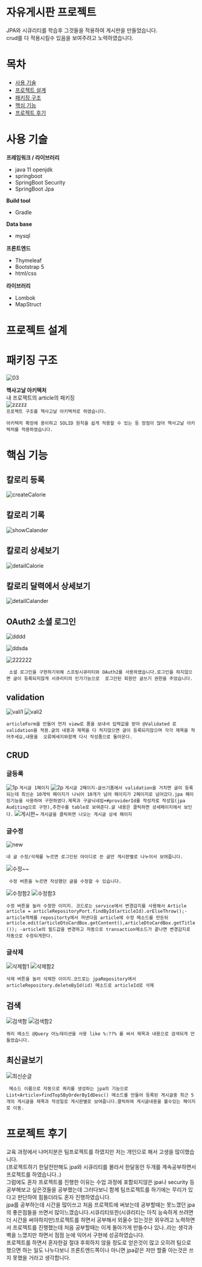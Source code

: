 # 자유게시판 프로젝트
JPA와 시큐리티를 학습후 그것들을 적용하여 게시판을 만들었습니다.<br/>
crud를 다 적용시킬수 있음을 보여주려고 노력하였습니다.
# 목차
 - [사용 기술](https://github.com/jungtaemin/tripproject#사용-기술)
 - [프로젝트 설계](https://github.com/jungtaemin/tripproject#프로젝트-설계)
 - [패키징 구조](https://github.com/jungtaemin/tripproject#패키징-구조)
 - [핵심 기능](https://github.com/jungtaemin/tripproject#핵심-기능)
 - [프로젝트 후기](https://github.com/jungtaemin/tripproject#프로젝트-후기)
# 사용 기술


**프레임워크 / 라이브러리**

- java 11 openjdk
- springboot
- SpringBoot Security
- SpringBoot Jpa

**Build tool**
- Gradle

**Data base**
- mysql

**프론트엔드**
- Thymeleaf
- Bootstrap 5
- html/css

**라이브러리**
- Lombok
- MapStruct
# 프로젝트 설계

# 패키징 구조
![03](https://user-images.githubusercontent.com/96284736/177046629-2abea7a7-b9b4-4df9-a6a8-eb7ef30173fb.png)

**헥사고날 아키텍처**<br/>
내 프로젝트의 article의 패키징<br/>
![zzzzz](https://user-images.githubusercontent.com/96284736/177046924-70c734bc-8157-4252-9852-175eaed14f1d.PNG)<br/>
```프로젝트 구조를 헥사고날 아키텍처로 하였습니다.```

```아키텍처 확장에 용이하고 SOLID 원칙을 쉽게 적용할 수 있는 등 장점이 많아 헥사고날 아키텍처를 적용하였습니다.```




# 핵심 기능
## 칼로리 등록
![createCalorie](https://user-images.githubusercontent.com/96284736/225451612-422c6db8-760c-4e4f-9b28-787db677ba79.gif)
## 칼로리 기록
![showCalander](https://user-images.githubusercontent.com/96284736/225451629-a8efe313-1de1-4150-b032-5bad681364d9.gif)
## 칼로리 상세보기
![detailCalorie](https://user-images.githubusercontent.com/96284736/225451639-0bae1259-c1be-41b6-b063-c250c9cfc1df.gif)
## 칼로리 달력에서 상세보기
![detailCalander](https://user-images.githubusercontent.com/96284736/225451651-1eea249c-0f54-4f92-8a83-da7a7cce32e7.gif)

## OAuth2 소셜 로그인
![dddd](https://user-images.githubusercontent.com/96284736/177117919-f8bfda71-3dc3-4d8a-9d14-97cee6a7419d.PNG)

![ddsda](https://user-images.githubusercontent.com/96284736/177117932-7a2b073d-689c-4aff-b873-879f190402a8.PNG)

![222222](https://user-images.githubusercontent.com/96284736/177118328-d9453773-4556-4a9d-9eb2-28cc04083ab7.PNG)

``` 소셜 로그인을 구현하기위해 스프링시큐리티와 OAuth2를 사용하였습니다.로그인을 하지않으면 글이 등록되지않게 시큐리티의 인가기능으로  로그인된 회원만 글쓰기 권한을 주었습니다.```

## validation
![vali1](https://user-images.githubusercontent.com/96284736/177123414-5d69066c-b1bb-4dc0-9798-da980709a0e1.PNG)
![vali2](https://user-images.githubusercontent.com/96284736/177123421-cb6dbcd7-b026-4a70-8169-37dccd859909.PNG)


```articleForm을 만들어 먼저 view로 폼을 보내서 입력값을 받아 @Validated 로 validation을 적용.글의 내용과 제목을 다 적지않으면 글이 등록되지않으며 각각 제목을 적어주세요,내용을  오류메세지와함께 다시 작성폼으로 돌아온다.  ```


## CRUD
### 글등록
![1p](https://user-images.githubusercontent.com/96284736/177152969-b177ce42-365c-45bc-8529-4c185846e29a.PNG)
```게시글 1페이지```
![2p](https://user-images.githubusercontent.com/96284736/177152976-6c0c1fba-e31f-4cfc-81eb-9d8075f19d5a.PNG)
```게시글 2페이지-글쓰기폼에서 validation을 거치면 글이 등록되는데 최신순 10개씩 페이지가 나뉘어 10개가 넘어 페이지가 2페이지로 넘어갔다.jpa 페이징기능을 사용하여 구현하였다.제목과 구글닉네임+#providerId를 작성자로 작성일(jpa Auditing으로 구현),추천수를 table로 보여준다.글 내용은 클릭하면 상세페이지에서 보인다.```
![게시판~](https://user-images.githubusercontent.com/96284736/177153177-59eee828-7906-4dd1-9034-1a1551b321e0.PNG)
```게시글을 클릭하면 나오는 게시글 상세 페이지 ```
### 글수정
![new](https://user-images.githubusercontent.com/96284736/177153407-665aa189-32ca-4d18-bac0-6ef263884a72.PNG)


``` 내 글 수정/삭제를 누르면 로그인된 아이디로 쓴 글만 게시판별로 나누어서 보여줍니다. ```


![수정~~](https://user-images.githubusercontent.com/96284736/177154490-762396a5-436c-4054-9520-2176380cc3f3.PNG)


``` 수정 버튼을 누르면 작성했던 글을 수정할 수 있습니다.```


![수정함2](https://user-images.githubusercontent.com/96284736/177154506-f4b46468-fb6e-44a1-9674-29921cf707bb.PNG)
![수정함3](https://user-images.githubusercontent.com/96284736/177154540-0bb2ab6f-4f9c-475e-a3eb-c874a9aad430.PNG)



``` 수정 버튼을 눌러 수정한 이미지. 코드로는 service에서 변경감지를 사용해서 Article article = articleRepositoryPort.findById(articleId).orElseThrow();-article객체를 repositorty에서 꺼낸다음 article에 수정 메소드를 만든뒤 article.edit(articleDtoCardBox.getContent(),articleDtoCardBox.getTitle()); -article의 필드값을 변경하고 자동으로 transaction메소드가 끝나면 변경감지로 자동으로 수정되게한다. ```


### 글삭제
![삭제함1](https://user-images.githubusercontent.com/96284736/177154769-57db37f5-25ce-4269-8cd4-4fc1d90d6fd9.PNG)
![삭제함2](https://user-images.githubusercontent.com/96284736/177154777-6c556a5f-754a-40d8-90a8-5ebfbb47981b.PNG)



``` 삭제 버튼을 눌러 삭제한 이미지.코드로는 jpaRepository에서 articleRepository.deleteById(id) 메소드로 articleId로 삭제 ```


## 검색
![검색함](https://user-images.githubusercontent.com/96284736/177154955-63e6cd20-7890-4cbb-aad6-15a454f40ef1.PNG)
![검색함2](https://user-images.githubusercontent.com/96284736/177154958-4c1ae32b-cc7a-43fc-ad7c-03bd1237cdf3.PNG)


``` 쿼리 메소드 @Query 어노테이션을 사용 like %:??% 를 써서 제목과 내용으로 검색되게 만들었습니다. ```


## 최신글보기
![최신순글](https://user-images.githubusercontent.com/96284736/177155177-fae61f5e-61ff-45ed-8dac-35ea9ac1385f.PNG)


``` 메소드 이름으로 자동으로 쿼리를 생성하는 jpa의 기능으로 List<Article>findTop5ByOrderByIdDesc() 메소드를 만들어 등록된 게시글중 최근 5개의 게시글을 제목과 작성일로 게시판별로 보여줍니다.클릭하여 게시글내용을 볼수있는 페이지로 이동.```


# 프로젝트 후기

교육 과정에서 나머지분은 팀프로젝트를 하였지만 저는 개인으로 해서 고생을 많이했습니다.</br>(프로젝트하기 한달전만해도 jpa와 시큐리티를 몰라서 한달동안 두개를 계속공부하면서 프로젝트를 하였습니다..)</br>그럼에도 혼자 프로젝트를 진행한 이유는 수업 과정에 포함되지않은 jpa나 security 등 공부해보고 싶은것들을 공부했는데 그러다보니 함께 팀프로젝트를 하기에는 무리가 있다고 판단하여 힘들더라도 혼자 진행하였습니다.</br>jpa를 공부하는데 시간을 많이쓰고 처음 프로젝트에 써보는데 공부할때는 못느꼈던 jpa의 좋은점들을 쓰면서 많이느꼈습니다.시큐리티또한(시큐리티는 아직 능숙하게 쓰려면 더 시간을 써야하지만)프로젝트를 하면서 공부해서 외울수 있는것은 외우려고 노력하면서 프로젝트를 진행했는데 처음 공부할때는 이게 돌아가게 만들수나 있나..라는 생각과 벽을 느꼈지만 하면서 점점 눈에 익어서 구현에 성공하였습니다.</br>프로젝트를 하면서 혼자한걸 절대 후회하지 않을 정도로 얻은것이 많고 오히려 팀으로 했으면 하는 일도 나누다보니 프론트엔드쪽이나 아니면 jpa같은 저만 할줄 아는것은 쓰지 못했을 거라고 생각합니다.

